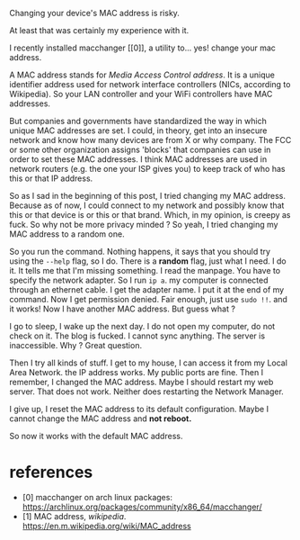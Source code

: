 Changing your device's MAC address is risky.

At least that was certainly my experience with it.

I recently installed macchanger [[0]], a utility to... yes! change your mac address. 

A MAC address stands for _Media Access Control address_. It is a unique identifier address used for network interface controllers (NICs, according to Wikipedia). So your LAN controller and your WiFi controllers have MAC addresses. 

But companies and governments have standardized the way in which unique MAC addresses are set. I could, in theory, get into an insecure network and know how many devices are from X or why company. The FCC or some other organization assigns 'blocks' that companies can use in order to set these MAC addresses. I think MAC addresses are used in network routers (e.g. the one your ISP gives you) to keep track of who has this or that IP address. 

So as I sad in the beginning of this post, I tried changing my MAC address. 
Because as of now, I could connect to my network and possibly know that this or that device is or this or that brand. 
Which, in my opinion, is creepy as fuck. 
So why not be more privacy minded ? So yeah, I tried changing my MAC address to a random one.

So you run the command. Nothing happens, it says that you should try using the `--help` flag, so I do. There is a **random** flag, just what I need. I do it. It tells me that I'm missing something.
I read the manpage. 
You have to specify the network adapter. 
So I run `ip a`. 
my computer is connected through an ethernet cable. I get the adapter name. I put it at the end of my command. Now I get permission denied. Fair enough, just use `sudo !!`. and it works!
Now I have another MAC address. But guess what ? 

I go to sleep, I wake up the next day. I do not open my computer, do not check on it. The blog is fucked. I cannot sync anything. The server is inaccessible. Why ? Great question.

Then I try all kinds of stuff. I get to my house, I can access it from my Local Area Network. the IP address works. My public ports are fine. Then I remember, I changed the MAC address. Maybe I should restart my web server. That does not work. Neither does restarting the Network Manager.

I give up, I reset the MAC address to its default configuration. Maybe I cannot change the MAC address and **not reboot.**

So now it works with the default MAC address.


# references

- [0] macchanger on arch linux packages: <https://archlinux.org/packages/community/x86_64/macchanger/>
- [1] MAC address, _wikipedia_. 
<https://en.m.wikipedia.org/wiki/MAC_address>